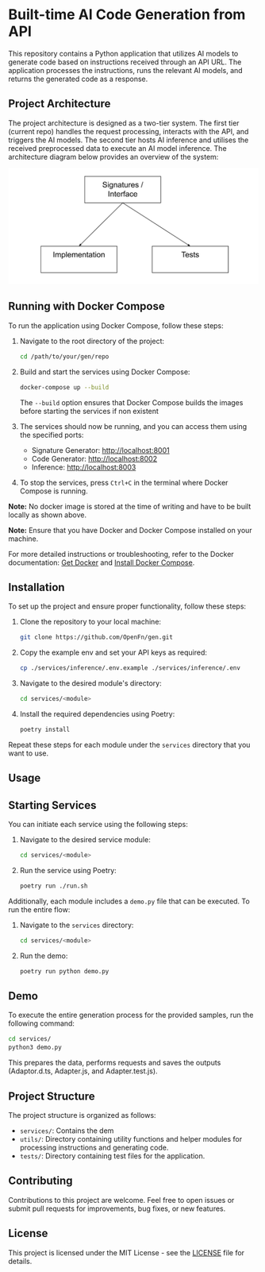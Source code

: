 # Built-time AI Code Generation from API

This repository contains a Python application that utilizes AI models to generate code based on instructions received through an API URL. The application processes the instructions, runs the relevant AI models, and returns the generated code as a response.

## Project Architecture

The project architecture is designed as a two-tier system. The first tier (current repo) handles the request processing, interacts with the API, and triggers the AI models. The second tier hosts AI inference and utilises the received preprocessed data to execute an AI model inference. The architecture diagram below provides an overview of the system:

![Architecture Diagram](./assets/system-architecture.png)

## Running with Docker Compose

To run the application using Docker Compose, follow these steps:

1. Navigate to the root directory of the project:

   ```bash
   cd /path/to/your/gen/repo
   ```

2. Build and start the services using Docker Compose:

   ```bash
   docker-compose up --build
   ```

   The `--build` option ensures that Docker Compose builds the images before starting the services if non existent

3. The services should now be running, and you can access them using the specified ports:

   - Signature Generator: [http://localhost:8001](http://localhost:8001)
   - Code Generator: [http://localhost:8002](http://localhost:8002)
   - Inference: [http://localhost:8003](http://localhost:8003)

4. To stop the services, press `Ctrl+C` in the terminal where Docker Compose is running.

**Note:** No docker image is stored at the time of writing and have to be built locally as shown above.

**Note:** Ensure that you have Docker and Docker Compose installed on your machine.

For more detailed instructions or troubleshooting, refer to the Docker documentation: [Get Docker](https://docs.docker.com/get-docker/) and [Install Docker Compose](https://docs.docker.com/compose/install/).


## Installation

To set up the project and ensure proper functionality, follow these steps:

1. Clone the repository to your local machine:

   ```bash
   git clone https://github.com/OpenFn/gen.git
   ```

2. Copy the example env and set your API keys as required:

   ```bash
   cp ./services/inference/.env.example ./services/inference/.env
   ```

3. Navigate to the desired module's directory:

   ```bash
   cd services/<module>
   ```

4. Install the required dependencies using Poetry:

   ```bash
   poetry install
   ```

Repeat these steps for each module under the `services` directory that you want to use.

## Usage

## Starting Services

You can initiate each service using the following steps:

1. Navigate to the desired service module:

   ```bash
   cd services/<module>
   ```

2. Run the service using Poetry:

   ```bash
   poetry run ./run.sh
   ```

Additionally, each module includes a `demo.py` file that can be executed. To run the entire flow:

1. Navigate to the `services` directory:

   ```bash
   cd services/<module>
   ```

2. Run the demo:

   ```bash
   poetry run python demo.py
   ```
## Demo

To execute the entire generation process for the provided samples, run the following command:

```bash
cd services/
python3 demo.py
```

This prepares the data, performs requests and saves the outputs (Adaptor.d.ts, Adapter.js, and Adapter.test.js).

## Project Structure

The project structure is organized as follows:

- `services/`: Contains the dem
- `utils/`: Directory containing utility functions and helper modules for processing instructions and generating code.
- `tests/`: Directory containing test files for the application.

<!-- ## API Documentation

The application's API is documented using OpenAPI. View the API documentation at the following URL:

[API Documentation](https://yourapidocumentationurl.com) -->

## Contributing

Contributions to this project are welcome. Feel free to open issues or submit pull requests for improvements, bug fixes, or new features.

## License

This project is licensed under the MIT License - see the [LICENSE](LICENSE) file for details.